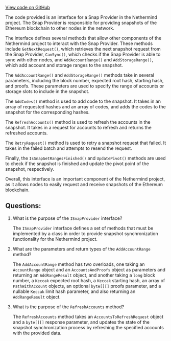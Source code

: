 [View code on GitHub](https://github.com/NethermindEth/nethermind/src/Nethermind/Nethermind.Synchronization/SnapSync/ISnapProvider.cs)

The code provided is an interface for a Snap Provider in the Nethermind project. The Snap Provider is responsible for providing snapshots of the Ethereum blockchain to other nodes in the network. 

The interface defines several methods that allow other components of the Nethermind project to interact with the Snap Provider. These methods include `GetNextRequest()`, which retrieves the next snapshot request from the Snap Provider, `CanSync()`, which checks if the Snap Provider is able to sync with other nodes, and `AddAccountRange()` and `AddStorageRange()`, which add account and storage ranges to the snapshot. 

The `AddAccountRange()` and `AddStorageRange()` methods take in several parameters, including the block number, expected root hash, starting hash, and proofs. These parameters are used to specify the range of accounts or storage slots to include in the snapshot. 

The `AddCodes()` method is used to add code to the snapshot. It takes in an array of requested hashes and an array of codes, and adds the codes to the snapshot for the corresponding hashes. 

The `RefreshAccounts()` method is used to refresh the accounts in the snapshot. It takes in a request for accounts to refresh and returns the refreshed accounts. 

The `RetryRequest()` method is used to retry a snapshot request that failed. It takes in the failed batch and attempts to resend the request. 

Finally, the `IsSnapGetRangesFinished()` and `UpdatePivot()` methods are used to check if the snapshot is finished and update the pivot point of the snapshot, respectively. 

Overall, this interface is an important component of the Nethermind project, as it allows nodes to easily request and receive snapshots of the Ethereum blockchain.
## Questions: 
 1. What is the purpose of the `ISnapProvider` interface?
    
    The `ISnapProvider` interface defines a set of methods that must be implemented by a class in order to provide snapshot synchronization functionality for the Nethermind project.

2. What are the parameters and return types of the `AddAccountRange` method?

    The `AddAccountRange` method has two overloads, one taking an `AccountRange` object and an `AccountsAndProofs` object as parameters and returning an `AddRangeResult` object, and another taking a `long` block number, a `Keccak` expected root hash, a `Keccak` starting hash, an array of `PathWithAccount` objects, an optional `byte[][]` proofs parameter, and a nullable `Keccak` limit hash parameter, and also returning an `AddRangeResult` object.

3. What is the purpose of the `RefreshAccounts` method?

    The `RefreshAccounts` method takes an `AccountsToRefreshRequest` object and a `byte[][]` response parameter, and updates the state of the snapshot synchronization process by refreshing the specified accounts with the provided data.